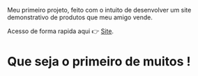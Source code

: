 Meu primeiro projeto, feito com o intuito de desenvolver um site demonstrativo de produtos que meu amigo vende.

Acesso de forma rapida aqui 👉 <a href="https://brothersburguers.github.io/" target="_blank">Site</a>.

# Que seja o primeiro de muitos ! 
